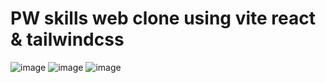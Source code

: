 # PW skills web clone using vite react & tailwindcss
![image](https://github.com/sanket560/PWskills-clone/assets/68066761/10b9741a-21c0-41ad-aa66-551de9a15ed8)
![image](https://github.com/sanket560/PWskills-clone/assets/68066761/17286119-d962-4279-873e-7bfb21efff5e)
![image](https://github.com/sanket560/PWskills-clone/assets/68066761/423376b0-531c-44ef-a5b3-add16b0a5305)
